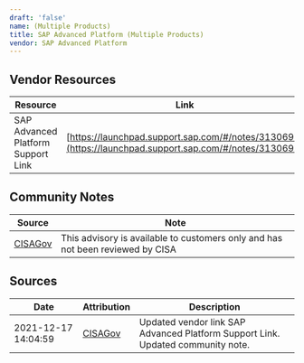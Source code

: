 ```yaml
---
draft: 'false'
name: (Multiple Products)
title: SAP Advanced Platform (Multiple Products)
vendor: SAP Advanced Platform
---
```


## Vendor Resources
| Resource | Link |
| --- | --- |
| SAP Advanced Platform Support Link | [https://launchpad.support.sap.com/#/notes/3130698](https://launchpad.support.sap.com/#/notes/3130698) |


## Community Notes
| Source | Note |
| --- | --- |
| [CISAGov](https://raw.githubusercontent.com/cisagov/log4j-affected-db/develop/README.md) | This advisory is available to customers only and has not been reviewed by CISA |

## Sources
| Date | Attribution | Description |
| --- | --- | --- |
| 2021-12-17 14:04:59 | [CISAGov](https://raw.githubusercontent.com/cisagov/log4j-affected-db/develop/README.md) | Updated vendor link SAP Advanced Platform Support Link. Updated community note.  |
